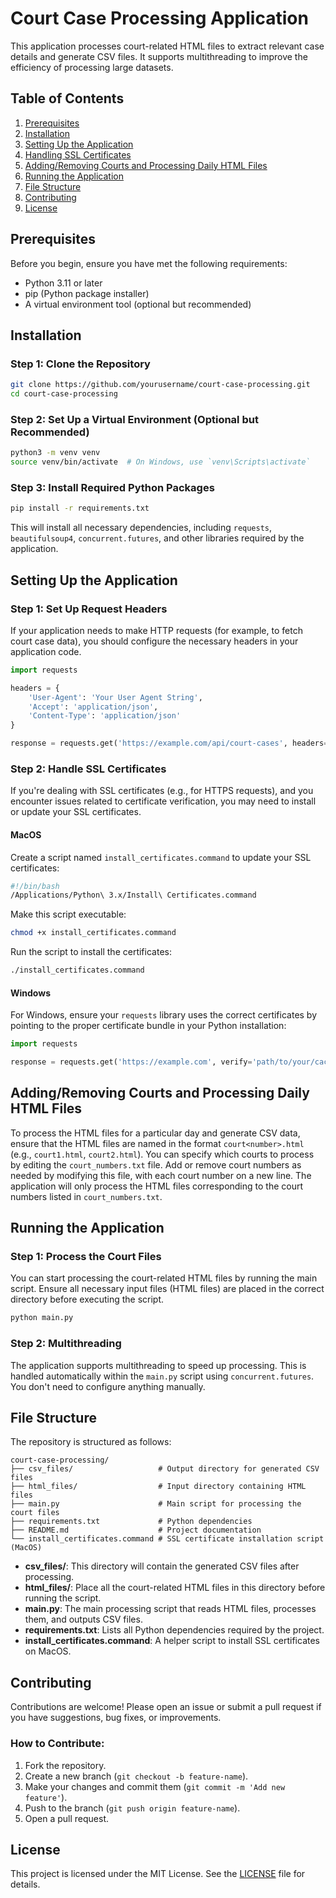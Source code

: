 # Court Case Processing Application

This application processes court-related HTML files to extract relevant case details and generate CSV files. It supports multithreading to improve the efficiency of processing large datasets.

## Table of Contents

1. [Prerequisites](#prerequisites)
2. [Installation](#installation)
3. [Setting Up the Application](#setting-up-the-application)
4. [Handling SSL Certificates](#handling-ssl-certificates)
5. [Adding/Removing Courts and Processing Daily HTML Files](#addingremoving-courts-and-processing-daily-html-files)
6. [Running the Application](#running-the-application)
7. [File Structure](#file-structure)
8. [Contributing](#contributing)
9. [License](#license)

## Prerequisites

Before you begin, ensure you have met the following requirements:

- Python 3.11 or later
- pip (Python package installer)
- A virtual environment tool (optional but recommended)

## Installation

### Step 1: Clone the Repository

```bash
git clone https://github.com/yourusername/court-case-processing.git
cd court-case-processing
```

### Step 2: Set Up a Virtual Environment (Optional but Recommended)

```bash
python3 -m venv venv
source venv/bin/activate  # On Windows, use `venv\Scripts\activate`
```

### Step 3: Install Required Python Packages

```bash
pip install -r requirements.txt
```

This will install all necessary dependencies, including `requests`, `beautifulsoup4`, `concurrent.futures`, and other libraries required by the application.

## Setting Up the Application

### Step 1: Set Up Request Headers

If your application needs to make HTTP requests (for example, to fetch court case data), you should configure the necessary headers in your application code.

```python
import requests

headers = {
    'User-Agent': 'Your User Agent String',
    'Accept': 'application/json',
    'Content-Type': 'application/json'
}

response = requests.get('https://example.com/api/court-cases', headers=headers)
```

### Step 2: Handle SSL Certificates

If you're dealing with SSL certificates (e.g., for HTTPS requests), and you encounter issues related to certificate verification, you may need to install or update your SSL certificates.


#### MacOS

Create a script named `install_certificates.command` to update your SSL certificates:

```bash
#!/bin/bash
/Applications/Python\ 3.x/Install\ Certificates.command
```

Make this script executable:

```bash
chmod +x install_certificates.command
```

Run the script to install the certificates:

```bash
./install_certificates.command
```

#### Windows

For Windows, ensure your `requests` library uses the correct certificates by pointing to the proper certificate bundle in your Python installation:

```python
import requests

response = requests.get('https://example.com', verify='path/to/your/cacert.pem')
```
## Adding/Removing Courts and Processing Daily HTML Files

To process the HTML files for a particular day and generate CSV data, ensure that the HTML files are named in the format `court<number>.html` (e.g., `court1.html`, `court2.html`). You can specify which courts to process by editing the `court_numbers.txt` file. Add or remove court numbers as needed by modifying this file, with each court number on a new line. The application will only process the HTML files corresponding to the court numbers listed in `court_numbers.txt`.

## Running the Application

### Step 1: Process the Court Files

You can start processing the court-related HTML files by running the main script. Ensure all necessary input files (HTML files) are placed in the correct directory before executing the script.

```bash
python main.py
```

### Step 2: Multithreading

The application supports multithreading to speed up processing. This is handled automatically within the `main.py` script using `concurrent.futures`. You don't need to configure anything manually.

## File Structure

The repository is structured as follows:

```
court-case-processing/
├── csv_files/                   # Output directory for generated CSV files
├── html_files/                  # Input directory containing HTML files
├── main.py                      # Main script for processing the court files
├── requirements.txt             # Python dependencies
├── README.md                    # Project documentation
└── install_certificates.command # SSL certificate installation script (MacOS)
```

- **csv_files/**: This directory will contain the generated CSV files after processing.
- **html_files/**: Place all the court-related HTML files in this directory before running the script.
- **main.py**: The main processing script that reads HTML files, processes them, and outputs CSV files.
- **requirements.txt**: Lists all Python dependencies required by the project.
- **install_certificates.command**: A helper script to install SSL certificates on MacOS.

## Contributing

Contributions are welcome! Please open an issue or submit a pull request if you have suggestions, bug fixes, or improvements.

### How to Contribute:

1. Fork the repository.
2. Create a new branch (`git checkout -b feature-name`).
3. Make your changes and commit them (`git commit -m 'Add new feature'`).
4. Push to the branch (`git push origin feature-name`).
5. Open a pull request.

## License

This project is licensed under the MIT License. See the [LICENSE](LICENSE) file for details.